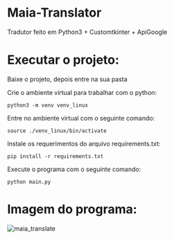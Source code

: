 # Maia-Translator
Tradutor feito em Python3 + Customtkinter + ApiGoogle

# Executar o projeto:
Baixe o projeto, depois entre na sua pasta

Crie o ambiente virtual para trabalhar com o python:

    python3 -m venv venv_linux

Entre no ambiente virtual com o seguinte comando:

    source ./venv_linux/bin/activate

Instale os requerimentos do arquivo requirements.txt:

    pip install -r requirements.txt

Execute o programa com o seguinte comando:

    python main.py

# Imagem do programa:

![maia_translate](https://github.com/Maialinux/Maia-Translate/assets/133462458/34f75021-262d-40fd-a16a-2c6a4310b4a7)

